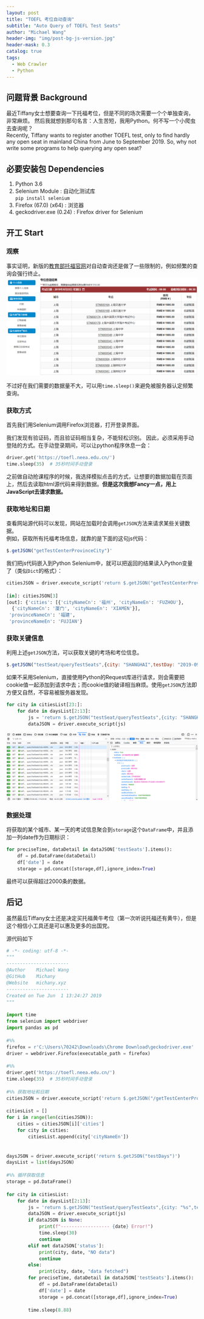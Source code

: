 ```yaml
---
layout: post
title: "TOEFL 考位自动查询"
subtitle: "Auto Query of TOEFL Test Seats"
author: "Michael Wang"
header-img: "img/post-bg-js-version.jpg"
header-mask: 0.3
catalog: true
tags:
  - Web Crawler
  - Python
---
```


## 问题背景 Background
最近Tiffany女士想要查询一下托福考位，但是不同的场次需要一个个单独查询，非常麻烦。
然后我就想到那句名言：人生苦短，我用Python。何不写一个小爬虫去查询呢？    
Recently, Tiffany wants to register another TOEFL test, only to find hardly any open seat in mainland China from June to September 2019. So, why not write some programs to help querying any open seat?

## 必要安装包 Dependencies
1. Python 3.6 
2. Selenium Module : 自动化测试库  
   ``pip install selenium``
3. Firefox (67.0) (x64) : 浏览器
4. geckodriver.exe (0.24) : Firefox driver for Selenium

## 开工 Start
### 观察
事实证明，新版的[教育部托福官网](https://toefl.neea.edu.cn/)对自动查询还是做了一些限制的，例如频繁的查询会强行终止。  
![托福新版报名界面](/img/in-post/toefl-page.png)

不过好在我们需要的数据量不大，可以用``time.sleep()``来避免被服务器认定频繁查询。

### 获取方式
首先我们用Selenium调用Firefox浏览器，打开登录界面。

我们发现有验证码，而且验证码相当复杂，不能轻松识别。
因此，必须采用手动登陆的方式。在手动登录期间，可以让python程序休息一会：
```py
driver.get('https://toefl.neea.edu.cn/')
time.sleep(35)  # 35秒时间手动登录
```

之前做自动抢课程序的时候，我选择模拟点击的方式，让想要的数据加载在页面上，然后去读取html源代码来得到数据。**但是这次我想Fancy一点，用上JavaScript去请求数据。**

### 获取地址和日期
查看网站源代码可以发现，网站在加载时会调用`getJSON`方法来请求某些关键数据。  
例如，获取所有托福考场信息，就靠的是下面的这句js代码：
```js
$.getJSON("getTestCenterProvinceCity")'
```
我们把js代码嵌入到Python Selenium中，就可以把返回的结果读入Python变量了（类似`Dict`的格式）：
```py
citiesJSON = driver.execute_script('return $.getJSON("getTestCenterProvinceCity")')

[in]: citiesJSON[3]
[out]: {'cities': [{'cityNameCn': '福州', 'cityNameEn': 'FUZHOU'},
  {'cityNameCn': '厦门', 'cityNameEn': 'XIAMEN'}],
 'provinceNameCn': '福建',
 'provinceNameEn': 'FUJIAN'}
```

### 获取关键信息
利用上述`getJSON`方法，可以获取关键的考场和考位信息。
```js
$.getJSON("testSeat/queryTestSeats",{city: "SHANGHAI",testDay: "2019-09-22"});
```
如果不采用Selenium，直接使用Python的Request库进行请求，则会需要把cookie值一起添加到请求中去；而cookie值的破译相当麻烦。使用`getJSON`方法即方便又自然，不容易被服务器发现。
```py
for city in citiesList[23:]:
    for date in daysList[2:13]:
        js = 'return $.getJSON("testSeat/queryTestSeats",{city: "SHANGHAI",testDay: "2019-09-22"});'
        dataJSON = driver.execute_script(js)
```

![成功发送GET请求，收到回报JSON数据](/img/in-post/toefl-request.png)

### 数据处理
将获取的某个城市、某一天的考试信息聚合到`storage`这个`DataFrame`中，并且添加一列date作为日期标识：
```py
for preciseTime, dataDetail in dataJSON['testSeats'].items():
    df = pd.DataFrame(dataDetail)
    df['date'] = date
    storage = pd.concat([storage,df],ignore_index=True)
```
最终可以获得超过2000条的数据。


## 后记
虽然最后Tiffany女士还是决定买托福黄牛考位（第一次听说托福还有黄牛），但是这个相信小工具还是可以惠及更多的出国党。  

源代码如下

```py
# -*- coding: utf-8 -*-
"""
-----------------------
@Author    Michael Wang
@GitHub    Michany
@Website   michany.xyz
-----------------------
Created on Tue Jun  1 13:24:27 2019
"""

import time
from selenium import webdriver
import pandas as pd

#%%
firefox = r'C:\Users\70242\Downloads\Chrome Download\geckodriver.exe'
driver = webdriver.Firefox(executable_path = firefox)

#%%
driver.get('https://toefl.neea.edu.cn/')
time.sleep(35)  # 35秒时间手动登录

#%% 获取地址和日期
citiesJSON = driver.execute_script('return $.getJSON("/getTestCenterProvinceCity")')

citiesList = []
for i in range(len(citiesJSON)):
    cities = citiesJSON[i]['cities']
    for city in cities:
        citiesList.append(city['cityNameEn'])


daysJSON = driver.execute_script('return $.getJSON("testDays")')
daysList = list(daysJSON)

#%% 循环获取信息
storage = pd.DataFrame()

for city in citiesList:
    for date in daysList[2:13]:
        js = 'return $.getJSON("testSeat/queryTestSeats",{city: "%s",testDay: "%s"});' % (city, date)
        dataJSON = driver.execute_script(js)
        if dataJSON is None:
            print(f"------------------ {date} Error!")
            time.sleep(30)
            continue
        elif not dataJSON['status']:
            print(city, date, "NO data")
            continue
        else:
            print(city, date, "data fetched")
        for preciseTime, dataDetail in dataJSON['testSeats'].items():
            df = pd.DataFrame(dataDetail)
            df['date'] = date
            storage = pd.concat([storage,df],ignore_index=True)
    
        time.sleep(8.88)
        
```



